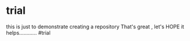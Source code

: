 # trial
this is just to demonstrate creating a repository
That's great , let's HOPE it helps............
#trial


